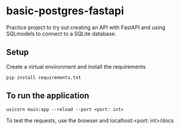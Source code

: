 # basic-postgres-fastapi

Practice project to try out creating an API with FastAPI and using SQLmodels to connect to a SQLite database.

## Setup

Create a virtual environment and install the requirements

```pip install requirements.txt```

## To run the application

```uvicorn main:app --reload --port <port: int>```

To test the requests, use the browser and localhost:<port: int>/docs
